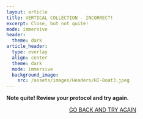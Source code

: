 ```yaml
---
layout: article
title: VERTICAL COLLECTION - INCORRECT!
excerpt: Close, but not quite!
mode: immersive
header:
  theme: dark
article_header:
  type: overlay
  align: center
  theme: dark
  mode: immersive
  background_image:
    src: /assets/images/Headers/HI-Boat3.jpeg
---
```


**Note quite! Review your protocol and try again.**


<p align="center">
<a class="button button--outline-primary button--pill" href="VerticalSupplies1">GO BACK AND TRY AGAIN</a></p>